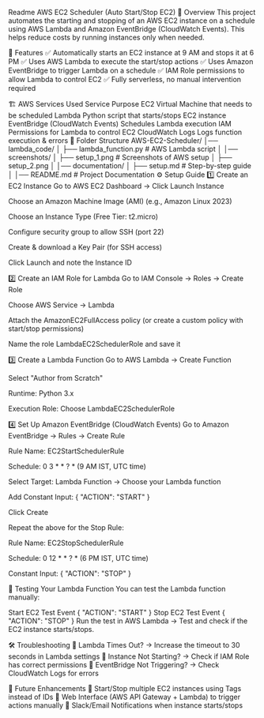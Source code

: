 

Readme
AWS EC2 Scheduler (Auto Start/Stop EC2)
🚀 Overview
This project automates the starting and stopping of an AWS EC2 instance on a schedule using AWS Lambda and Amazon EventBridge (CloudWatch Events). This helps reduce costs by running instances only when needed.

📌 Features
✅ Automatically starts an EC2 instance at 9 AM and stops it at 6 PM ✅ Uses AWS Lambda to execute the start/stop actions ✅ Uses Amazon EventBridge to trigger Lambda on a schedule ✅ IAM Role permissions to allow Lambda to control EC2 ✅ Fully serverless, no manual intervention required

🏗️ AWS Services Used
Service	Purpose
EC2	Virtual Machine that needs to be scheduled
Lambda	Python script that starts/stops EC2 instance
EventBridge (CloudWatch Events)	Schedules Lambda execution
IAM	Permissions for Lambda to control EC2
CloudWatch Logs	Logs function execution & errors
📁 Folder Structure
AWS-EC2-Scheduler/
│── lambda_code/
│   ├── lambda_function.py   # AWS Lambda script
│
│── screenshots/
│   ├── setup_1.png   # Screenshots of AWS setup
│   ├── setup_2.png
│
│── documentation/
│   ├── setup.md   # Step-by-step guide
│
│── README.md  # Project Documentation
⚙️ Setup Guide
1️⃣ Create an EC2 Instance
Go to AWS EC2 Dashboard → Click Launch Instance

Choose an Amazon Machine Image (AMI) (e.g., Amazon Linux 2023)

Choose an Instance Type (Free Tier: t2.micro)

Configure security group to allow SSH (port 22)

Create & download a Key Pair (for SSH access)

Click Launch and note the Instance ID

2️⃣ Create an IAM Role for Lambda
Go to IAM Console → Roles → Create Role

Choose AWS Service → Lambda

Attach the AmazonEC2FullAccess policy (or create a custom policy with start/stop permissions)

Name the role LambdaEC2SchedulerRole and save it

3️⃣ Create a Lambda Function
Go to AWS Lambda → Create Function

Select "Author from Scratch"

Runtime: Python 3.x

Execution Role: Choose LambdaEC2SchedulerRole


4️⃣ Set Up Amazon EventBridge (CloudWatch Events)
Go to Amazon EventBridge → Rules → Create Rule

Rule Name: EC2StartSchedulerRule

Schedule: 0 3 * * ? * (9 AM IST, UTC time)

Select Target: Lambda Function → Choose your Lambda function

Add Constant Input: { "ACTION": "START" }

Click Create

Repeat the above for the Stop Rule:

Rule Name: EC2StopSchedulerRule

Schedule: 0 12 * * ? * (6 PM IST, UTC time)

Constant Input: { "ACTION": "STOP" }

🚀 Testing Your Lambda Function
You can test the Lambda function manually:

Start EC2 Test Event
{
  "ACTION": "START"
}
Stop EC2 Test Event
{
  "ACTION": "STOP"
}
Run the test in AWS Lambda → Test and check if the EC2 instance starts/stops.

🛠️ Troubleshooting
🔹 Lambda Times Out? → Increase the timeout to 30 seconds in Lambda settings 🔹 Instance Not Starting? → Check if IAM Role has correct permissions 🔹 EventBridge Not Triggering? → Check CloudWatch Logs for errors

🎯 Future Enhancements
🔹 Start/Stop multiple EC2 instances using Tags instead of IDs 🔹 Web Interface (AWS API Gateway + Lambda) to trigger actions manually 🔹 Slack/Email Notifications when instance starts/stops


